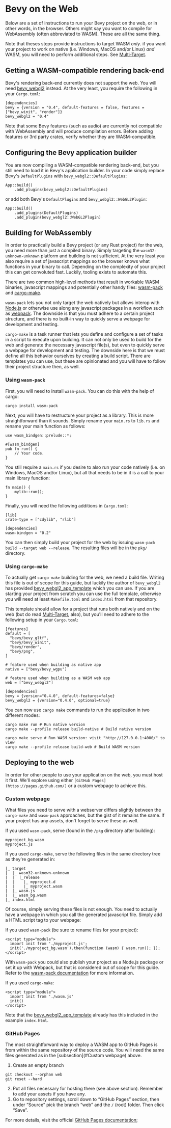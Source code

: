 # Bevy on the Web

Below are a set of instructions to run your Bevy project on the web, or in other words, in the browser. Others might say you want to compile for WebAssembly (often abbreviated to WASM). These are all the same thing.

Note that theses steps provide instructions to target WASM *only*. if you
want your project to work on native (i.e. Windows, MacOS and/or Linux) *and*
WASM, you will need to perform additional steps. See
[Multi-Target](./web/multi-target.md).

## Getting a WASM-compatible rendering back-end

Bevy's rendering back-end currently does not support the web. You will need
[bevy_webgl2](https://github.com/mrk-its/bevy_webgl2) instead. At the very
least, you require the following in your `Cargo.toml`:

```
[dependencies]
bevy = {version = "0.4", default-features = false, features = ["bevy_winit", "render"]}
bevy_webgl2 = "0.4"
```

Note that some Bevy features (such as audio) are currently not compatible with
WebAssembly and will produce compilation errors. Before adding features or 3rd
party crates, verify whether they are WASM-compatible.

## Configuring the Bevy application builder

You are now compiling a WASM-compatible rendering back-end, but you still need
to load it in Bevy's application builder. In your code simply replace Bevy's
`DefaultPlugins` with `bevy_webgl2::DefaultPlugins`:

```
App::build()
    .add_plugins(bevy_webgl2::DefaultPlugins)
```

or add both Bevy's `DefaultPlugins` and `bevy_webgl2::WebGL2Plugin`:

```
App::build()
    .add_plugins(DefaultPlugins)
    .add_plugin(bevy_webgl2::WebGL2Plugin)
```

## Building for WebAssembly

In order to practically build a Bevy project (or any Rust project) for the web,
you need more than just a compiled binary. Simply targeting the
`wasm32-unknown-unknown` platform and building is not sufficient. At the very
least you also require a set of javascript mappings so the browser knows what
functions in your binary to call. Depending on the complexity of your project
this can get convoluted fast. Luckily, tooling exists to automate this.

There are two common high-level methods that result in workable WASM binaries,
javascript mappings and potentially other handy files:
[wasm-pack](https://github.com/rustwasm/wasm-pack) and
[cargo-make](https://github.com/sagiegurari/cargo-make).

`wasm-pack` lets you not only target the web natively but allows interop
with [Node.js](https://nodejs.org/en/) or otherwise use along any javascript
packages in a workflow such as [webpack](https://webpack.js.org/). The
downside is that you must adhere to a certain project structure, and there is
no built-in way to quickly serve a webpage for development and testing.

`cargo-make` is a task runner that lets you define and configure a set of tasks
in a script to execute upon building. It can not only be used to build for the
web and generate the necessary javascript file(s), but even to quickly
serve a webpage for development and testing. The downside here is that we must
define all this behavior ourselves by creating a build script. There are
templates you can use, but these are opinionated and you will have to follow
their project structure then, as well.

### Using `wasm-pack`

First, you will need to install `wasm-pack`. You can do this with the help of
cargo:

```
cargo install wasm-pack
```

Next, you will have to restructure your project as a library. This is more
straightforward than it sounds. Simply rename your `main.rs` to `lib.rs` and
rename your main function as follows:

```
use wasm_bindgen::prelude::*;

#[wasm_bindgen]
pub fn run() {
    // Your code.
}
```

You still require a `main.rs` if you desire to also run your code natively
(i.e. on Windows, MacOS and/or Linux), but all that needs to be in it is a call
to your main library function:

```
fn main() {
    mylib::run();
}

```

Finally, you will need the following additions in `Cargo.toml`:

```
[lib]
crate-type = ["cdylib", "rlib"]

[dependencies]
wasm-bindgen = "0.2"
```

You can then simply build your project for the web by issuing
`wasm-pack build --target web --release`. The resulting files will be in the
`pkg/` directory.

### Using `cargo-make`

To actually get `cargo-make` building for the web, we need a build file.
Writing this file is out of scope for this guide, but luckily the author of
`bevy_webgl2` has provided [bevy_webgl2_app_template](https://github.com/mrk-its/bevy_webgl2_app_template) which you can use. If you are starting your
project from scratch you can use the full template, otherwise you will need at
least `Makefile.toml` and `index.html` from that repository.

This template should allow for a project that runs both natively and on the web
(but do read [Multi-Target](./web/multi-target.md), also), but you'll need
to adhere to the following setup in your `Cargo.toml`:

```
[features]
default = [
  "bevy/bevy_gltf",
  "bevy/bevy_winit",
  "bevy/render",
  "bevy/png",
]

# feature used when building as native app
native = ["bevy/bevy_wgpu"]

# feature used when building as a WASM web app
web = ["bevy_webgl2"]

[dependencies]
bevy = {version="0.4.0", default-features=false}
bevy_webgl2 = {version="0.4.0", optional=true}
```

You can now use `cargo make` commands to run the application in two different
modes:

```
cargo make run # Run native version
cargo make --profile release build-native # Build native version

cargo make serve # Run WASM version: visit "http://127.0.0.1:4000/" to view
cargo make --profile release build-web # Build WASM version
```

## Deploying to the web

In order for other people to use your application on the web, you must host it
first. We'll explore using either `[GitHub Pages](https://pages.github.com/)` or a custom webpage to achieve this.

### Custom webpage

What files you need to serve with a webserver differs slightly between the
`cargo-make` and `wasm-pack` approaches, but the gist of it remains the same.
If your project has any assets, don't forget to serve these as well.

If you used `wasm-pack`, serve (found in the `/pkg` directory after building):

```
myproject_bg.wasm
myproject.js
```

If you used `cargo-make`, serve the following files in the same directory tree
as they're generated in:

```
|_ target
|  |_ wasm32-unknown-unknown
|  |  |_release
|  |    |_ myproject.d
|  |    |_ myproject.wasm
|  |_ wasm.js
|  |_ wasm_bg.wasm
|_ index.html
```

Of course, simply serving these files is not enough. You need to actually have
a webpage in which you call the generated javascript file. Simply add a HTML
script tag to your webpage:

If you used `wasm-pack` (be sure to rename files for your project):

```
<script type="module">
  import init from './myproject.js';
  init('./myproject_bg.wasm').then(function (wasm) { wasm.run(); });
</script>
```
With `wasm-pack` you could also publish your project as a Node.js package or
set it up with Webpack, but that is considered out of scope for this guide.
Refer to the [wasm-pack documentation](https://rustwasm.github.io/docs/wasm-pack/) for more information.

If you used `cargo-make`:

```
<script type="module">
  import init from './wasm.js'
  init()
</script>
```

Note that the [bevy_webgl2_app_template](https://github.com/mrk-its/bevy_webgl2_app_template) already has this included in the example `index.html`.

### GitHub Pages

The most straightforward way to deploy a WASM app to GitHub Pages is from
within the same repository of the source code. You will need the same files
generated as in the [subsection](#Custom webpage) above.

1. Create an empty branch
```
git checkout --orphan web
git reset --hard
```
2. Put all files necessary for hosting there (see above section). Remember to add your assets if you have any.
3. Go to repository settings, scroll down to “GitHub Pages” section, then under “Source” pick the branch “web” and the `/` (root) folder. Then click “Save”.

For more details, visit the official [GitHub Pages documentation](https://guides.github.com/features/pages/);

